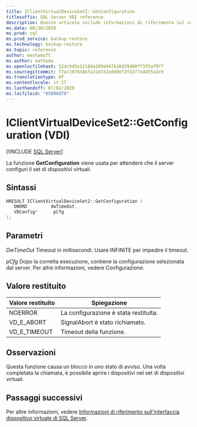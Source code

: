 ```yaml
---
title: IClientVirtualDeviceSet2::GetConfiguration
titlesuffix: SQL Server VDI reference
description: Questo articolo include informazioni di riferimento sul comando IClientVirtualDeviceSet2::GetConfiguration.
ms.date: 08/30/2019
ms.prod: sql
ms.prod_service: backup-restore
ms.technology: backup-restore
ms.topic: reference
author: mashamsft
ms.author: mathoma
ms.openlocfilehash: 52dcbd2e2218da289d447b16d29460ff3f5af977
ms.sourcegitcommit: f7ac1976d4bfa224332edd9ef2f4377a4d55a2c9
ms.translationtype: HT
ms.contentlocale: it-IT
ms.lasthandoff: 07/02/2020
ms.locfileid: "85896878"
---
```

# <a name="iclientvirtualdeviceset2getconfiguration-vdi"></a>IClientVirtualDeviceSet2::GetConfiguration (VDI)

[!INCLUDE [SQL Server](../../../includes/applies-to-version/sqlserver.md)]

La funzione **GetConfiguration** viene usata per attendere che il server configuri il set di dispositivi virtuali.

## <a name="syntax"></a>Sintassi

```c
HRESULT IClientVirtualDeviceSet2::GetConfiguration (
   DWORD         dwTimeOut,
   VDConfig*      pCfg
);
```

## <a name="parameters"></a>Parametri

*DwTimeOut* Timeout in millisecondi. Usare INFINITE per impedire il timeout.

*pCfg* Dopo la corretta esecuzione, contiene la configurazione selezionata dal server. Per altre informazioni, vedere Configurazione.

## <a name="return-value"></a>Valore restituito

|Valore restituito | Spiegazione |
|---|---|
| NOERROR | La configurazione è stata restituita. |
| VD_E_ABORT | SignalAbort è stato richiamato. |
| VD_E_TIMEOUT | Timeout della funzione. |

## <a name="remarks"></a>Osservazioni

Questa funzione causa un blocco in uno stato di avviso. Una volta completata la chiamata, è possibile aprire i dispositivi nel set di dispositivi virtuali.

## <a name="next-steps"></a>Passaggi successivi

Per altre informazioni, vedere [Informazioni di riferimento sull'interfaccia dispositivo virtuale di SQL Server](reference-virtual-device-interface.md).
